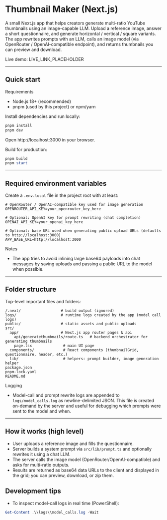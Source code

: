 # Thumbnail Maker (Next.js)

A small Next.js app that helps creators generate multi-ratio YouTube thumbnails using an image-capable LLM. Upload a reference image, answer a short questionnaire, and generate horizontal / vertical / square variants. The app rewrites prompts with an LLM, calls an image model (via OpenRouter / OpenAI-compatible endpoint), and returns thumbnails you can preview and download.

Live demo: LIVE_LINK_PLACEHOLDER

---

## Quick start

Requirements
- Node.js 18+ (recommended)
- pnpm (used by this project) or npm/yarn

Install dependencies and run locally:

```powershell
pnpm install
pnpm dev
```

Open http://localhost:3000 in your browser.

Build for production:

```powershell
pnpm build
pnpm start
```

---

## Required environment variables
Create a `.env.local` file in the project root with at least:

```env
# OpenRouter / OpenAI-compatible key used for image generation
OPENROUTER_API_KEY=your_openrouter_key_here

# Optional: OpenAI key for prompt rewriting (chat completion)
OPENAI_API_KEY=your_openai_key_here

# Optional: base URL used when generating public upload URLs (defaults to http://localhost:3000)
APP_BASE_URL=http://localhost:3000
```

Notes
- The app tries to avoid inlining large base64 payloads into chat messages by saving uploads and passing a public URL to the model when possible.

---

## Folder structure
Top-level important files and folders:

```
/.next/                  # build output (ignored)
logs/                    # runtime logs created by the app (model call logs)
public/                  # static assets and public uploads
src/
  app/                   # Next.js app router pages & api
    api/generatethumbnails/route.ts   # backend orchestrator for generating thumbnails
    page.tsx              # main UI page
  components/             # React components (thumbnailGrid, questionnaire, header, etc.)
  lib/                    # helpers: prompt builder, image generation helper
package.json
pnpm-lock.yaml
README.md
```

Logging
- Model-call and prompt rewrite logs are appended to `logs/model_calls.log` as newline-delimited JSON. This file is created on-demand by the server and useful for debugging which prompts were sent to the model and when.

---

## How it works (high level)
- User uploads a reference image and fills the questionnaire.
- Server builds a system prompt via `src/lib/prompt.ts` and optionally rewrites it using a chat LLM.
- The server calls the image model (OpenRouter/OpenAI-compatible) and asks for multi-ratio outputs.
- Results are returned as base64 data URLs to the client and displayed in the grid; you can preview, download, or zip them.

## Development tips
- To inspect model-call logs in real time (PowerShell):

```powershell
Get-Content .\\logs\\model_calls.log -Wait
```


